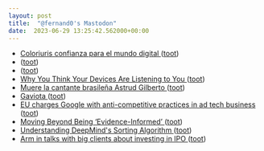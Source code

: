 ```yaml
---
layout: post
title:  "@fernand0's Mastodon"
date:  2023-06-29 13:25:42.562000+00:00
---
```

*  [Coloriuris confianza para el mundo digital ](https://www.expansion.com/uestudio/2023/06/15/648af5b3e5fdeaeb2d8b4680.htm) ([toot](https://mastodon.social/@fernand0/110627726462817326))
*  [ ](https://mastodon.social/users/fernand0/statuses/110627618817066879/activity) ([toot](https://mastodon.social/users/fernand0/statuses/110627618817066879/activity))
*  [ ](https://mastodon.social/users/fernand0/statuses/110627618528279393/activity) ([toot](https://mastodon.social/users/fernand0/statuses/110627618528279393/activity))
*  [Why You Think Your Devices Are Listening to You ](https://shellypalmer.com/2023/06/think-devices-listening) ([toot](https://mastodon.social/@fernand0/110627530930670477))
*  [Muere la cantante brasileña Astrud Gilberto ](https://www.efeeme.com/muere-la-cantante-brasilena-astrud-gilberto) ([toot](https://mastodon.social/@fernand0/110627336600525286))
*  [Gaviota ](https://www.flickr.com/photos/fernand0/53007463811) ([toot](https://mastodon.social/@fernand0/110627063427277956))
*  [EU charges Google with anti-competitive practices in ad tech business  ](https://www.cnbc.com/2023/06/14/eu-charges-google-with-anti-competitive-practices-in-ad-tech-business.html) ([toot](https://mastodon.social/@fernand0/110627059671939216))
*  [Moving Beyond Being ‘Evidence-Informed’ ](https://teaching-maths.com/2020/12/28/moving-beyond-being-evidence-informed) ([toot](https://mastodon.social/@fernand0/110626807755989994))
*  [Understanding DeepMind's Sorting Algorithm ](https://justine.lol/mmap) ([toot](https://mastodon.social/@fernand0/110626460842745540))
*  [Arm in talks with big clients about investing in IPO ](https://www.reuters.com/markets/deals/intel-talks-be-anchor-investor-arm-ipo-source-2023-06-13) ([toot](https://mastodon.social/@fernand0/110626288927354450))
